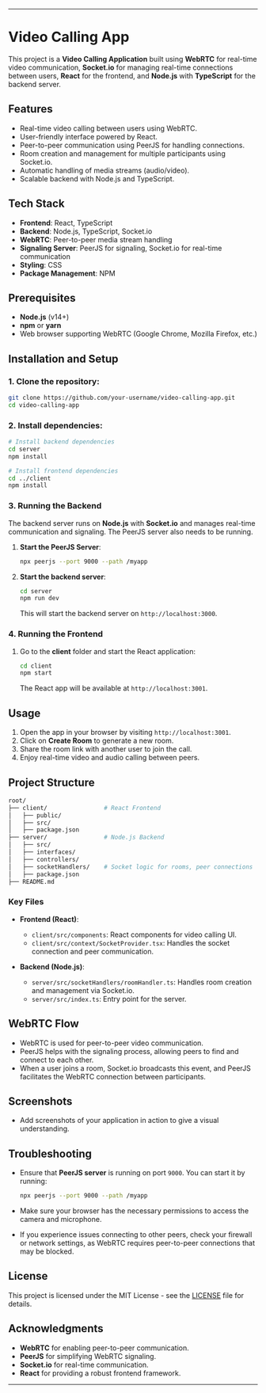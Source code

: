 
---

# Video Calling App

This project is a **Video Calling Application** built using **WebRTC** for real-time video communication, **Socket.io** for managing real-time connections between users, **React** for the frontend, and **Node.js** with **TypeScript** for the backend server.

## Features

- Real-time video calling between users using WebRTC.
- User-friendly interface powered by React.
- Peer-to-peer communication using PeerJS for handling connections.
- Room creation and management for multiple participants using Socket.io.
- Automatic handling of media streams (audio/video).
- Scalable backend with Node.js and TypeScript.

## Tech Stack

- **Frontend**: React, TypeScript
- **Backend**: Node.js, TypeScript, Socket.io
- **WebRTC**: Peer-to-peer media stream handling
- **Signaling Server**: PeerJS for signaling, Socket.io for real-time communication
- **Styling**: CSS
- **Package Management**: NPM

## Prerequisites

- **Node.js** (v14+)
- **npm** or **yarn**
- Web browser supporting WebRTC (Google Chrome, Mozilla Firefox, etc.)

## Installation and Setup

### 1. Clone the repository:

```bash
git clone https://github.com/your-username/video-calling-app.git
cd video-calling-app
```

### 2. Install dependencies:

```bash
# Install backend dependencies
cd server
npm install

# Install frontend dependencies
cd ../client
npm install
```

### 3. Running the Backend

The backend server runs on **Node.js** with **Socket.io** and manages real-time communication and signaling. The PeerJS server also needs to be running.

1. **Start the PeerJS Server**:

   ```bash
   npx peerjs --port 9000 --path /myapp
   ```

2. **Start the backend server**:

   ```bash
   cd server
   npm run dev
   ```

   This will start the backend server on `http://localhost:3000`.

### 4. Running the Frontend

1. Go to the **client** folder and start the React application:

   ```bash
   cd client
   npm start
   ```

   The React app will be available at `http://localhost:3001`.

## Usage

1. Open the app in your browser by visiting `http://localhost:3001`.
2. Click on **Create Room** to generate a new room.
3. Share the room link with another user to join the call.
4. Enjoy real-time video and audio calling between peers.

## Project Structure

```bash
root/
├── client/                # React Frontend
│   ├── public/
│   ├── src/
│   ├── package.json
├── server/                # Node.js Backend
│   ├── src/
│   ├── interfaces/
│   ├── controllers/
│   ├── socketHandlers/    # Socket logic for rooms, peer connections
│   ├── package.json
├── README.md
```

### Key Files

- **Frontend (React)**:

  - `client/src/components`: React components for video calling UI.
  - `client/src/context/SocketProvider.tsx`: Handles the socket connection and peer communication.

- **Backend (Node.js)**:
  - `server/src/socketHandlers/roomHandler.ts`: Handles room creation and management via Socket.io.
  - `server/src/index.ts`: Entry point for the server.

## WebRTC Flow

- WebRTC is used for peer-to-peer video communication.
- PeerJS helps with the signaling process, allowing peers to find and connect to each other.
- When a user joins a room, Socket.io broadcasts this event, and PeerJS facilitates the WebRTC connection between participants.

## Screenshots

- Add screenshots of your application in action to give a visual understanding.

## Troubleshooting

- Ensure that **PeerJS server** is running on port `9000`. You can start it by running:

  ```bash
  npx peerjs --port 9000 --path /myapp
  ```

- Make sure your browser has the necessary permissions to access the camera and microphone.

- If you experience issues connecting to other peers, check your firewall or network settings, as WebRTC requires peer-to-peer connections that may be blocked.

## License

This project is licensed under the MIT License - see the [LICENSE](LICENSE) file for details.

## Acknowledgments

- **WebRTC** for enabling peer-to-peer communication.
- **PeerJS** for simplifying WebRTC signaling.
- **Socket.io** for real-time communication.
- **React** for providing a robust frontend framework.

---


